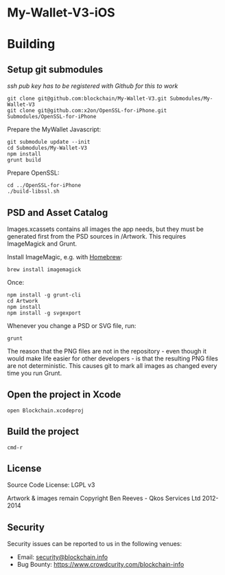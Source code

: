 # My-Wallet-V3-iOS


# Building

## Setup git submodules

_ssh pub key has to be registered with Github for this to work_

    git clone git@github.com:blockchain/My-Wallet-V3.git Submodules/My-Wallet-V3
    git clone git@github.com:x2on/OpenSSL-for-iPhone.git Submodules/OpenSSL-for-iPhone

Prepare the MyWallet Javascript:

    git submodule update --init
    cd Submodules/My-Wallet-V3
    npm install
    grunt build

Prepare OpenSSL:

    cd ../OpenSSL-for-iPhone  
    ./build-libssl.sh

## PSD and Asset Catalog

Images.xcassets contains all images the app needs, but they must be generated first from the PSD sources in /Artwork. This requires ImageMagick and Grunt.

Install ImageMagic, e.g. with [Homebrew](http://brew.sh):

    brew install imagemagick

Once:

    npm install -g grunt-cli
    cd Artwork
    npm install
    npm install -g svgexport
 
Whenever you change a PSD or SVG file, run: 
  
    grunt

The reason that the PNG files are not in the repository - even though it would make life easier for other developers - is that the resulting PNG files are not deterministic. This causes git to mark all images as changed every time you run Grunt. 

## Open the project in Xcode

    open Blockchain.xcodeproj

## Build the project

    cmd-r


## License

Source Code License: LGPL v3

Artwork & images remain Copyright Ben Reeves - Qkos Services Ltd 2012-2014

## Security

Security issues can be reported to us in the following venues:
* Email: security@blockchain.info
* Bug Bounty: https://www.crowdcurity.com/blockchain-info

